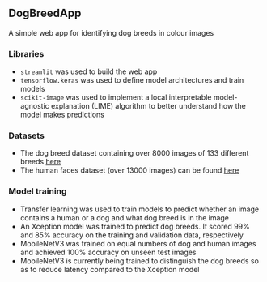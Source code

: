 ## DogBreedApp
A simple web app for identifying dog breeds in colour images

### Libraries
* `streamlit` was used to build the web app
* `tensorflow.keras` was used to define model architectures and train models
* `scikit-image` was used to implement a local interpretable model-agnostic explanation (LIME) algorithm to better understand how the model makes predictions

### Datasets
* The dog breed dataset containing over 8000 images of 133 different breeds [here](https://s3-us-west-1.amazonaws.com/udacity-aind/dog-project/dogImages.zip)
* The human faces dataset (over 13000 images) can be found [here](https://s3-us-west-1.amazonaws.com/udacity-aind/dog-project/lfw.zip)

### Model training
* Transfer learning was used to train models to predict whether an image contains a human or a dog and what dog breed is in the image
* An Xception model was trained to predict dog breeds. It scored 99% and 85% accuracy on the training and validation data, respectively
* MobileNetV3 was trained on equal numbers of dog and human images and achieved 100% accuracy on unseen test images
* MobileNetV3 is currently being trained to distinguish the dog breeds so as to reduce latency compared to the Xception model

